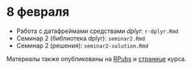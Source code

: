 # 8 февраля

* Работа с датафреймами средствами *dplyr*: `r-dplyr.Rmd`
* Семинар 2 (библиотека dplyr): `seminar2.Rmd`
* Семинар 2 (решения): `seminar2-solution.Rmd`

Материалы также опубликованы на [RPubs](http://rpubs.com/AllaT/) и [странице](http://math-info.hse.ru/s18/o) курса.
